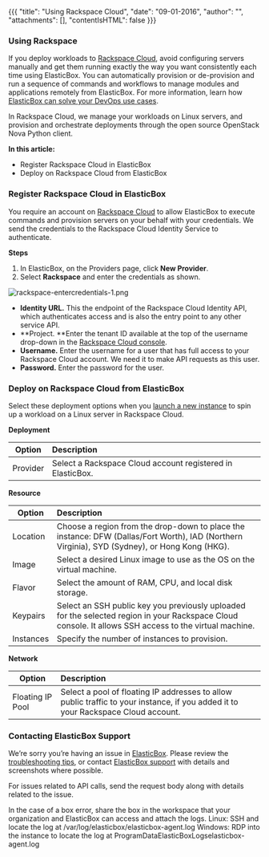 {{{ "title": "Using Rackspace Cloud",
"date": "09-01-2016",
"author": "",
"attachments": [],
"contentIsHTML": false
}}}


### Using Rackspace

If you deploy workloads to [Rackspace Cloud](https://mycloud.rackspace.com/), avoid configuring servers manually and get them running exactly the way you want consistently each time using ElasticBox. You can automatically provision or de-provision and run a sequence of commands and workflows to manage modules and applications remotely from ElasticBox. For more information, learn how [ElasticBox can solve your DevOps use cases](//www.ctl.io/elasticbox/).

In Rackspace Cloud, we manage your workloads on Linux servers, and provision and orchestrate deployments through the open source OpenStack Nova Python client.

**In this article:**
* Register Rackspace Cloud in ElasticBox
* Deploy on Rackspace Cloud from ElasticBox

### Register Rackspace Cloud in ElasticBox

You require an account on [Rackspace Cloud](https://mycloud.rackspace.com/) to allow ElasticBox to execute commands and provision servers on your behalf with your credentials. We send the credentials to the Rackspace Cloud Identity Service to authenticate.

**Steps**
1. In ElasticBox, on the Providers page, click **New Provider**.
2. Select **Rackspace** and enter the credentials as shown.

![rackspace-entercredentials-1.png](../images/ElasticBox/rackspace-entercredentials-1.png)

* **Identity URL.** This the endpoint of the Rackspace Cloud Identity API, which authenticates access and is also the entry point to any other service API.
* **Project. **Enter the tenant ID available at the top of the username drop-down in the [Rackspace Cloud console](https://mycloud.rackspace.com/).
* **Username.** Enter the username for a user that has full access to your Rackspace Cloud account. We need it to make API requests as this user.
* **Password.** Enter the password for the user.

### Deploy on Rackspace Cloud from ElasticBox

Select these deployment options when you [launch a new instance](../ElasticBox/deploying-managing-instances.md) to spin up a workload on a Linux server in Rackspace Cloud.

**Deployment**

| **Option**  |  **Description** |
|----------|:-----|
| Provider | Select a Rackspace Cloud account registered in ElasticBox. |

**Resource**

| **Option**  |  **Description** |
|----------|:-----|
| Location | Choose a region from the drop-down to place the instance: DFW (Dallas/Fort Worth), IAD (Northern Virginia), SYD (Sydney), or Hong Kong (HKG). |
| Image | Select a desired Linux image to use as the OS on the virtual machine. |
| Flavor | Select the amount of RAM, CPU, and local disk storage. |
| Keypairs | Select an SSH public key you previously uploaded for the selected region in your Rackspace Cloud console. It allows SSH access to the virtual machine. |
|Instances | Specify the number of instances to provision.|

**Network**

| **Option**  |  **Description** |
|----------|:-----|
| Floating IP Pool | Select a pool of floating IP addresses to allow public traffic to your instance, if you added it to your Rackspace Cloud account. |

### Contacting ElasticBox Support

We’re sorry you’re having an issue in [ElasticBox](//www.ctl.io/elasticbox/). Please review the [troubleshooting tips](./troubleshooting-tips.md), or contact [ElasticBox support](mailto:support@elasticbox.com) with details and screenshots where possible.

For issues related to API calls, send the request body along with details related to the issue.

In the case of a box error, share the box in the workspace that your organization and ElasticBox can access and attach the logs.
Linux: SSH and locate the log at /var/log/elasticbox/elasticbox-agent.log
Windows: RDP into the instance to locate the log at ProgramDataElasticBoxLogselasticbox-agent.log
